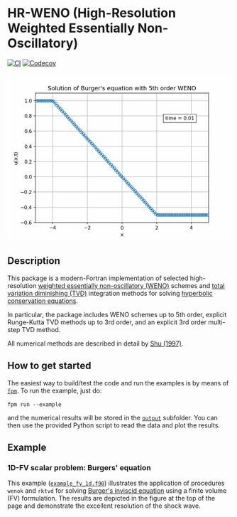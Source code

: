 # HR-WENO (High-Resolution Weighted Essentially Non-Oscillatory)

[![CI](https://github.com/HugoMVale/HR-WENO/workflows/CI/badge.svg)](https://github.com/HugoMVale/HR-WENO/actions)
[![Codecov](https://codecov.io/gh/HugoMVale/HR-WENO/branch/main/graph/badge.svg)](https://codecov.io/gh/HugoMVale/HR-WENO)

<p align="center">
  <img src="output/example1d.gif" width="600" alt="Solution of Burger's equation with 5th order WENO">
</p>

## Description

This package is a modern-Fortran implementation of selected high-resolution [weighted essentially non-oscillatory (WENO)](https://en.wikipedia.org/wiki/WENO_methods) schemes and [total variation diminishing (TVD)](https://en.wikipedia.org/wiki/Total_variation_diminishing) integration methods for solving [hyperbolic conservation equations](https://en.wikipedia.org/wiki/Hyperbolic_partial_differential_equation).

In particular, the package includes WENO schemes up to 5th order, explicit Runge-Kutta TVD methods up to 3rd order, and an explicit 3rd order multi-step TVD method.  

All numerical methods are described in detail by [Shu (1997)](/Shu-WENO-notes.pdf).

## How to get started

The easiest way to build/test the code and run the examples is by means of [`fpm`](https://fpm.fortran-lang.org/en/index.html). To run the example, just do:
```
fpm run --example
```
and the numerical results will be stored in the [`output`](/output) subfolder. You can then use the provided Python script to read the data and plot the results.

## Example

### 1D-FV scalar problem: Burgers' equation

This example ([`example_fv_1d.f90`](/example/example_fv_1d.f90)) illustrates the application of procedures `wenok` and `rktvd` for solving [Burger's inviscid equation](https://en.wikipedia.org/wiki/Burgers%27_equation) using a finite volume (FV) formulation. The results are depicted in the figure at the top of the page and demonstrate the excellent resolution of the shock wave.

